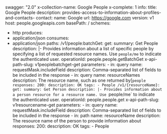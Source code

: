 swagger: "2.0"
x-collection-name: Google People
x-complete: 1
info:
  title: Google People
  description: provides-access-to-information-about-profiles-and-contacts-
  contact:
    name: Google
    url: https://google.com
  version: v1
host: people.googleapis.com
basePath: /
schemes:
- http
produces:
- application/json
consumes:
- application/json
paths:
  /v1/people:batchGet:
    get:
      summary: Get People
      description: |-
        Provides information about a list of specific people by specifying a list
        of requested resource names. Use `people/me` to indicate the authenticated
        user.
      operationId: people.people.getBatchGet
      x-api-path-slug: v1peoplebatchget-get
      parameters:
      - in: query
        name: requestMask.includeField
        description: Comma-separated list of fields to be included in the response
      - in: query
        name: resourceNames
        description: The resource name, such as one returned by[`people
      responses:
        200:
          description: OK
      tags:
      - People
  /v1/{resourceName}:
    get:
      summary: Get Person
      description: |-
        Provides information about a person resource for a resource name. Use
        `people/me` to indicate the authenticated user.
      operationId: people.people.get
      x-api-path-slug: v1resourcename-get
      parameters:
      - in: query
        name: requestMask.includeField
        description: Comma-separated list of fields to be included in the response
      - in: path
        name: resourceName
        description: The resource name of the person to provide information about
      responses:
        200:
          description: OK
      tags:
      - People